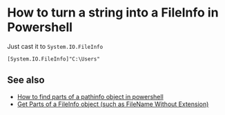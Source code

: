 ﻿# How to turn a string into a FileInfo in Powershell

Just cast it to `System.IO.FileInfo`

	[System.IO.FileInfo]"C:\Users"

## See also

- [How to find parts of a pathinfo object in powershell](how_to_find_parts_of_a_pathinfo_object.md)
- [Get Parts of a FileInfo object (such as FileName Without Extension)](parts_of_a_fileInfo_object.md)
